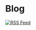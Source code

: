 # Blog
[![RSS Feed](https://img.icons8.com/?size=40&id=QHAhlqNrv1Nz&format=png&color=000000)](/feed_rss_created.xml)



